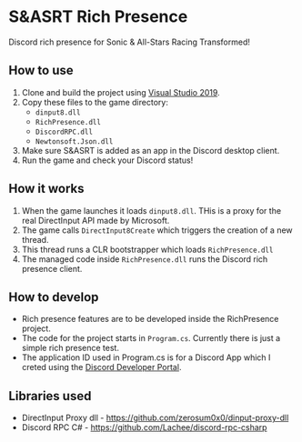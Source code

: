 # S&ASRT Rich Presence
 Discord rich presence for Sonic & All-Stars Racing Transformed!

## How to use
1. Clone and build the project using [Visual Studio 2019](https://visualstudio.microsoft.com/downloads/).
2. Copy these files to the game directory:
   - `dinput8.dll`
   - `RichPresence.dll`
   - `DiscordRPC.dll`
   - `Newtonsoft.Json.dll`
3. Make sure S&ASRT is added as an app in the Discord desktop client.
4. Run the game and check your Discord status!

## How it works
1. When the game launches it loads `dinput8.dll`. THis is a proxy for the real DirectInput API made by Microsoft.
2. The game calls `DirectInput8Create` which triggers the creation of a new thread.
3. This thread runs a CLR bootstrapper which loads `RichPresence.dll`
4. The managed code inside `RichPresence.dll` runs the Discord rich presence client.

## How to develop
* Rich presence features are to be developed inside the RichPresence project.
* The code for the project starts in `Program.cs`. Currently there is just a simple rich presence test.
* The application ID used in Program.cs is for a Discord App which I creted using the [Discord Developer Portal](https://discord.com/developers/applications).

## Libraries used
* DirectInput Proxy dll - https://github.com/zerosum0x0/dinput-proxy-dll
* Discord RPC C# - https://github.com/Lachee/discord-rpc-csharp
